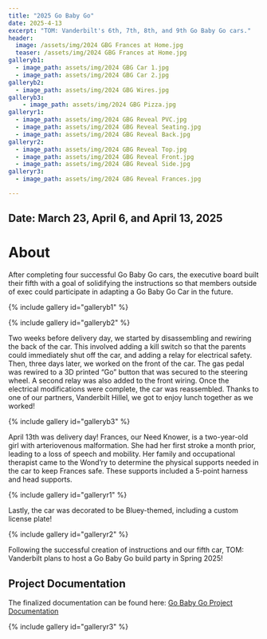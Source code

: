 ```yaml
---
title: "2025 Go Baby Go"
date: 2025-4-13
excerpt: "TOM: Vanderbilt's 6th, 7th, 8th, and 9th Go Baby Go cars."
header:
  image: /assets/img/2024 GBG Frances at Home.jpg
  teaser: /assets/img/2024 GBG Frances at Home.jpg
galleryb1:
  - image_path: assets/img/2024 GBG Car 1.jpg
  - image_path: assets/img/2024 GBG Car 2.jpg 
galleryb2:
  - image_path: assets/img/2024 GBG Wires.jpg
galleryb3:
    - image_path: assets/img/2024 GBG Pizza.jpg
galleryr1:
  - image_path: assets/img/2024 GBG Reveal PVC.jpg
  - image_path: assets/img/2024 GBG Reveal Seating.jpg
  - image_path: assets/img/2024 GBG Reveal Back.jpg
galleryr2:
  - image_path: assets/img/2024 GBG Reveal Top.jpg
  - image_path: assets/img/2024 GBG Reveal Front.jpg
  - image_path: assets/img/2024 GBG Reveal Side.jpg
galleryr3:
  - image_path: assets/img/2024 GBG Reveal Frances.jpg

---
```


## Date: March 23, April 6, and April 13, 2025<br>

# About

After completing four successful Go Baby Go cars, the executive board built their fifth with a goal of solidifying the instructions so that members outside of exec could participate in adapting a Go Baby Go Car in the future.

{% include gallery id="galleryb1" %}

{% include gallery id="galleryb2" %}

Two weeks before delivery day, we started by disassembling and rewiring the back of the car. This involved adding a kill switch so that the parents could immediately shut off the car, and adding a relay for electrical safety. Then, three days later, we worked on the front of the car. The gas pedal was rewired to a 3D printed “Go” button that was secured to the steering wheel. A second relay was also added to the front wiring. Once the electrical modifications were complete, the car was reassembled. Thanks to one of our partners, Vanderbilt Hillel, we got to enjoy lunch together as we worked!

{% include gallery id="galleryb3" %}

April 13th was delivery day! Frances, our Need Knower, is a two-year-old girl with arteriovenous malformation. She had her first stroke a month prior, leading to a loss of speech and mobility. Her family and occupational therapist came to the Wond’ry to determine the physical supports needed in the car to keep Frances safe. These supports included a 5-point harness and head supports. 

{% include gallery id="galleryr1" %}

Lastly, the car was decorated to be Bluey-themed, including a custom license plate!

{% include gallery id="galleryr2" %}

Following the successful creation of instructions and our fifth car, TOM: Vanderbilt plans to host a Go Baby Go build party in Spring 2025!

## Project Documentation

The finalized documentation can be found here: [Go Baby Go Project Documentation](https://tomglobal.org/project?id=65dce93dc360e629290718f4)

{% include gallery id="galleryr3" %}
